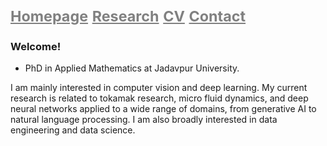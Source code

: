 # <a href="https://satwikapplied.github.io/portfolio/" style="font-size: smaller; color: gray">Homepage</a> <a href="https://scholar.google.com/citations?user=n1hMxt0AAAAJ&hl=en" style="font-size: smaller; color: gray">Research</a> <a href="https://scholar.google.com/citations?user=n1hMxt0AAAAJ&hl=en" style="font-size: smaller; color: gray">CV</a> <a href="https://scholar.google.com/citations?user=n1hMxt0AAAAJ&hl=en" style="font-size: smaller; color: gray">Contact</a>

### Welcome!

- PhD in Applied Mathematics at Jadavpur University. 

I am mainly interested in computer vision and deep learning. My current research is related to tokamak research, micro fluid dynamics, and deep neural networks applied to a wide range of domains, from generative AI to natural language processing. I am also broadly interested in data engineering and data science.


